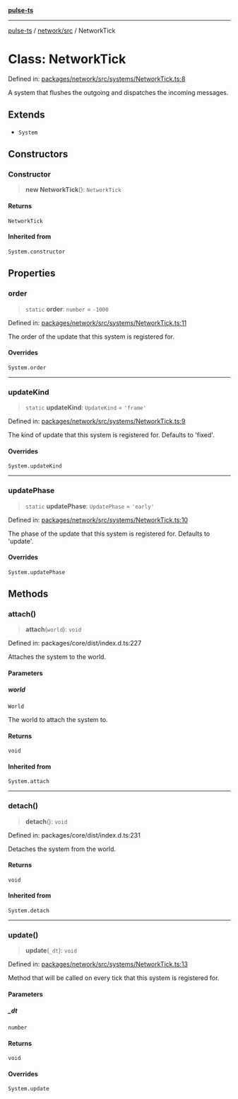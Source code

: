 [**pulse-ts**](../../../README.md)

***

[pulse-ts](../../../README.md) / [network/src](../README.md) / NetworkTick

# Class: NetworkTick

Defined in: [packages/network/src/systems/NetworkTick.ts:8](https://github.com/jlehett/pulse-ts/blob/d786433c7cb88fe7c30a7029f46dff58815931cc/packages/network/src/systems/NetworkTick.ts#L8)

A system that flushes the outgoing and dispatches the incoming messages.

## Extends

- `System`

## Constructors

### Constructor

> **new NetworkTick**(): `NetworkTick`

#### Returns

`NetworkTick`

#### Inherited from

`System.constructor`

## Properties

### order

> `static` **order**: `number` = `-1000`

Defined in: [packages/network/src/systems/NetworkTick.ts:11](https://github.com/jlehett/pulse-ts/blob/d786433c7cb88fe7c30a7029f46dff58815931cc/packages/network/src/systems/NetworkTick.ts#L11)

The order of the update that this system is registered for.

#### Overrides

`System.order`

***

### updateKind

> `static` **updateKind**: `UpdateKind` = `'frame'`

Defined in: [packages/network/src/systems/NetworkTick.ts:9](https://github.com/jlehett/pulse-ts/blob/d786433c7cb88fe7c30a7029f46dff58815931cc/packages/network/src/systems/NetworkTick.ts#L9)

The kind of update that this system is registered for.
Defaults to 'fixed'.

#### Overrides

`System.updateKind`

***

### updatePhase

> `static` **updatePhase**: `UpdatePhase` = `'early'`

Defined in: [packages/network/src/systems/NetworkTick.ts:10](https://github.com/jlehett/pulse-ts/blob/d786433c7cb88fe7c30a7029f46dff58815931cc/packages/network/src/systems/NetworkTick.ts#L10)

The phase of the update that this system is registered for.
Defaults to 'update'.

#### Overrides

`System.updatePhase`

## Methods

### attach()

> **attach**(`world`): `void`

Defined in: packages/core/dist/index.d.ts:227

Attaches the system to the world.

#### Parameters

##### world

`World`

The world to attach the system to.

#### Returns

`void`

#### Inherited from

`System.attach`

***

### detach()

> **detach**(): `void`

Defined in: packages/core/dist/index.d.ts:231

Detaches the system from the world.

#### Returns

`void`

#### Inherited from

`System.detach`

***

### update()

> **update**(`_dt`): `void`

Defined in: [packages/network/src/systems/NetworkTick.ts:13](https://github.com/jlehett/pulse-ts/blob/d786433c7cb88fe7c30a7029f46dff58815931cc/packages/network/src/systems/NetworkTick.ts#L13)

Method that will be called on every tick that this system is registered for.

#### Parameters

##### \_dt

`number`

#### Returns

`void`

#### Overrides

`System.update`
